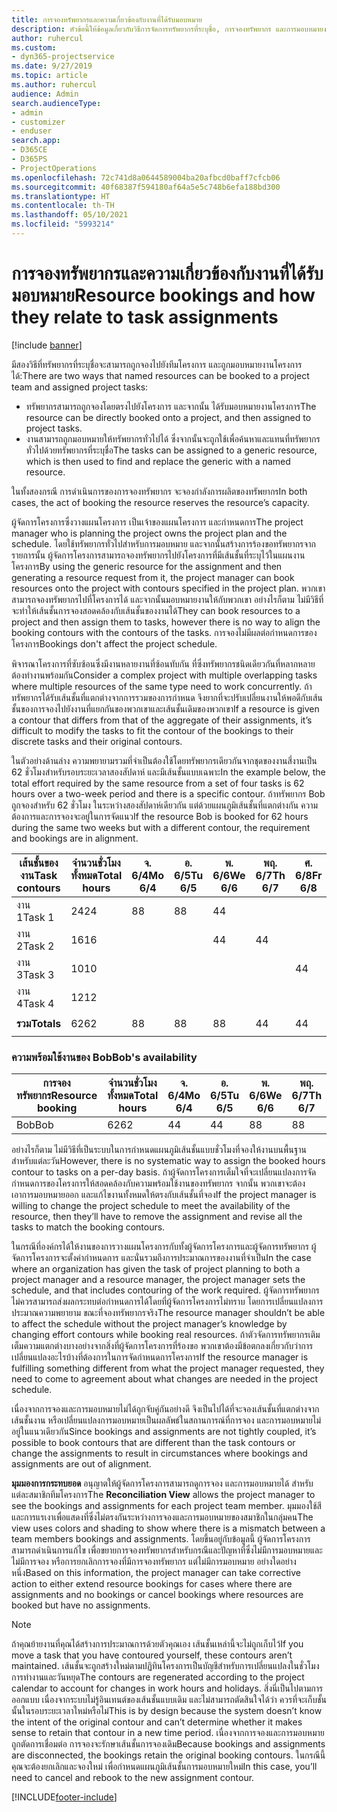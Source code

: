```yaml
---
title: การจองทรัพยากรและความเกี่ยวข้องกับงานที่ได้รับมอบหมาย
description: หัวข้อนี้ให้ข้อมูลเกี่ยวกับวิธีการจัดการทรัพยากรที่ระบุชื่อ, การจองทรัพยากร และการมอบหมายงาน และความเกี่ยวข้องกัน
author: ruhercul
ms.custom:
- dyn365-projectservice
ms.date: 9/27/2019
ms.topic: article
ms.author: ruhercul
audience: Admin
search.audienceType:
- admin
- customizer
- enduser
search.app:
- D365CE
- D365PS
- ProjectOperations
ms.openlocfilehash: 72c741d8a0644589004ba20afbcd0baff7cfcb06
ms.sourcegitcommit: 40f68387f594180af64a5e5c748b6efa188bd300
ms.translationtype: HT
ms.contentlocale: th-TH
ms.lasthandoff: 05/10/2021
ms.locfileid: "5993214"
---
```

# <a name="resource-bookings-and-how-they-relate-to-task-assignments"></a><span data-ttu-id="1892d-103">การจองทรัพยากรและความเกี่ยวข้องกับงานที่ได้รับมอบหมาย</span><span class="sxs-lookup"><span data-stu-id="1892d-103">Resource bookings and how they relate to task assignments</span></span>

[!include [banner](../includes/psa-now-project-operations.md)]

<span data-ttu-id="1892d-104">มีสองวิธีที่ทรัพยากรที่ระบุชื่อจะสามารถถูกจองไปยังทีมโครงการ และถูกมอบหมายงานโครงการได้:</span><span class="sxs-lookup"><span data-stu-id="1892d-104">There are two ways that named resources can be booked to a project team and assigned project tasks:</span></span>

- <span data-ttu-id="1892d-105">ทรัพยากรสามารถถูกจองโดยตรงไปยังโครงการ และจากนั้น ได้รับมอบหมายงานโครงการ</span><span class="sxs-lookup"><span data-stu-id="1892d-105">The resource can be directly booked onto a project, and then assigned to project tasks.</span></span>
- <span data-ttu-id="1892d-106">งานสามารถถูกมอบหมายให้ทรัพยากรทั่วไปได้ ซึ่งจากนั้นจะถูกใช้เพื่อค้นหาและแทนที่ทรัพยากรทั่วไปด้วยทรัพยากรที่ระบุชื่อ</span><span class="sxs-lookup"><span data-stu-id="1892d-106">The tasks can be assigned to a generic resource, which is then used to find and replace the generic with a named resource.</span></span> 

<span data-ttu-id="1892d-107">ในทั้งสองกรณี การดำเนินการของการจองทรัพยากร จะจองกำลังการผลิตของทรัพยากร</span><span class="sxs-lookup"><span data-stu-id="1892d-107">In both cases, the act of booking the resource reserves the resource’s capacity.</span></span>

<span data-ttu-id="1892d-108">ผู้จัดการโครงการซึ่งวางแผนโครงการ เป็นเจ้าของแผนโครงการ และกำหนดการ</span><span class="sxs-lookup"><span data-stu-id="1892d-108">The project manager who is planning the project owns the project plan and the schedule.</span></span> <span data-ttu-id="1892d-109">โดยใช้ทรัพยากรทั่วไปสำหรับการมอบหมาย และจากนั้นสร้างการร้องขอทรัพยากรจากรายการนั้น ผู้จัดการโครงการสามารถจองทรัพยากรไปยังโครงการที่มีเส้นชั้นที่ระบุไว้ในแผนงานโครงการ</span><span class="sxs-lookup"><span data-stu-id="1892d-109">By using the generic resource for the assignment and then generating a resource request from it, the project manager can book resources onto the project with contours specified in the project plan.</span></span> <span data-ttu-id="1892d-110">พวกเขาสามารถจองทรัพยากรไปที่โครงการได้ และจากนั้นมอบหมายงานให้กับพวกเขา อย่างไรก็ตาม ไม่มีวิธีที่จะทำให้เส้นชั้นการจองสอดคล้องกับเส้นชั้นของงานได้</span><span class="sxs-lookup"><span data-stu-id="1892d-110">They can book resources to a project and then assign them to tasks, however there is no way to align the booking contours with the contours of the tasks.</span></span> <span data-ttu-id="1892d-111">การจองไม่มีผลต่อกำหนดการของโครงการ</span><span class="sxs-lookup"><span data-stu-id="1892d-111">Bookings don't affect the project schedule.</span></span>

<span data-ttu-id="1892d-112">พิจารณาโครงการที่ซับซ้อนซึ่งมีงานหลายงานที่ซ้อนทับกัน ที่ซึ่งทรัพยากรชนิดเดียวกันที่หลากหลายต้องทำงานพร้อมกัน</span><span class="sxs-lookup"><span data-stu-id="1892d-112">Consider a complex project with multiple overlapping tasks where multiple resources of the same type need to work concurrently.</span></span> <span data-ttu-id="1892d-113">ถ้าทรัพยากรได้รับเส้นชั้นที่แตกต่างจากการรวมของการกำหนด จึงยากที่จะปรับเปลี่ยนงานให้พอดีกับเส้นชั้นของการจองไปยังงานที่แยกกันของพวกเขาและเส้นชั้นเดิมของพวกเขา</span><span class="sxs-lookup"><span data-stu-id="1892d-113">If a resource is given a contour that differs from that of the aggregate of their assignments, it’s difficult to modify the tasks to fit the contour of the bookings to their discrete tasks and their original contours.</span></span>

<span data-ttu-id="1892d-114">ในตัวอย่างด้านล่าง ความพยายามรวมที่จำเป็นต้องใช้โดยทรัพยากรเดียวกันจากชุดของงานสี่งานเป็น 62 ชั่วโมงสำหรับรอบระยะเวลาสองสัปดาห์ และมีเส้นชั้นแบบเฉพาะ</span><span class="sxs-lookup"><span data-stu-id="1892d-114">In the example below, the total effort required by the same resource from a set of four tasks is 62 hours over a two-week period and there is a specific contour.</span></span> <span data-ttu-id="1892d-115">ถ้าทรัพยากร Bob ถูกจองสำหรับ 62 ชั่วโมง ในระหว่างสองสัปดาห์เดียวกัน แต่ด้วยแผนภูมิเส้นชั้นที่แตกต่างกัน ความต้องการและการจองจะอยู่ในการจัดแนว</span><span class="sxs-lookup"><span data-stu-id="1892d-115">If the resource Bob is booked for 62 hours during the same two weeks but with a different contour, the requirement and bookings are in alignment.</span></span>

| <span data-ttu-id="1892d-116">**เส้นชั้นของงาน**</span><span class="sxs-lookup"><span data-stu-id="1892d-116">**Task contours**</span></span>    | <span data-ttu-id="1892d-117">**จำนวนชั่วโมงทั้งหมด**</span><span class="sxs-lookup"><span data-stu-id="1892d-117">**Total hours**</span></span> | <span data-ttu-id="1892d-118">จ. 6/4</span><span class="sxs-lookup"><span data-stu-id="1892d-118">Mo 6/4</span></span> | <span data-ttu-id="1892d-119">อ. 6/5</span><span class="sxs-lookup"><span data-stu-id="1892d-119">Tu 6/5</span></span> | <span data-ttu-id="1892d-120">พ. 6/6</span><span class="sxs-lookup"><span data-stu-id="1892d-120">We 6/6</span></span> | <span data-ttu-id="1892d-121">พฤ. 6/7</span><span class="sxs-lookup"><span data-stu-id="1892d-121">Th 6/7</span></span> | <span data-ttu-id="1892d-122">ศ. 6/8</span><span class="sxs-lookup"><span data-stu-id="1892d-122">Fr 6/8</span></span> | <span data-ttu-id="1892d-123">ส. 6/9</span><span class="sxs-lookup"><span data-stu-id="1892d-123">Sa 6/9</span></span> | <span data-ttu-id="1892d-124">อา. 6/10</span><span class="sxs-lookup"><span data-stu-id="1892d-124">Su 6/10</span></span> | <span data-ttu-id="1892d-125">จ. 6/11</span><span class="sxs-lookup"><span data-stu-id="1892d-125">Mo 6/11</span></span> | <span data-ttu-id="1892d-126">อ. 6/12</span><span class="sxs-lookup"><span data-stu-id="1892d-126">Tu 6/12</span></span> | <span data-ttu-id="1892d-127">พ. 6/13</span><span class="sxs-lookup"><span data-stu-id="1892d-127">We 6/13</span></span> | <span data-ttu-id="1892d-128">พฤ. 6/14</span><span class="sxs-lookup"><span data-stu-id="1892d-128">Th 6/14</span></span> | <span data-ttu-id="1892d-129">ศ. 6/15</span><span class="sxs-lookup"><span data-stu-id="1892d-129">Fr 6/15</span></span> |
|----------------------|-----------------|--------|--------|--------|--------|--------|--------|---------|---------|---------|---------|---------|---------|
| <span data-ttu-id="1892d-130">งาน 1</span><span class="sxs-lookup"><span data-stu-id="1892d-130">Task 1</span></span>               | <span data-ttu-id="1892d-131">24</span><span class="sxs-lookup"><span data-stu-id="1892d-131">24</span></span>              | <span data-ttu-id="1892d-132">8</span><span class="sxs-lookup"><span data-stu-id="1892d-132">8</span></span>      | <span data-ttu-id="1892d-133">8</span><span class="sxs-lookup"><span data-stu-id="1892d-133">8</span></span>      | <span data-ttu-id="1892d-134">4</span><span class="sxs-lookup"><span data-stu-id="1892d-134">4</span></span>      |        |        |        |         |         |         | <span data-ttu-id="1892d-135">4</span><span class="sxs-lookup"><span data-stu-id="1892d-135">4</span></span>       |         |         |
| <span data-ttu-id="1892d-136">งาน 2</span><span class="sxs-lookup"><span data-stu-id="1892d-136">Task 2</span></span>               | <span data-ttu-id="1892d-137">16</span><span class="sxs-lookup"><span data-stu-id="1892d-137">16</span></span>              |        |        | <span data-ttu-id="1892d-138">4</span><span class="sxs-lookup"><span data-stu-id="1892d-138">4</span></span>      | <span data-ttu-id="1892d-139">4</span><span class="sxs-lookup"><span data-stu-id="1892d-139">4</span></span>      |        |        |         | <span data-ttu-id="1892d-140">8</span><span class="sxs-lookup"><span data-stu-id="1892d-140">8</span></span>       |         |         |         |         |
| <span data-ttu-id="1892d-141">งาน 3</span><span class="sxs-lookup"><span data-stu-id="1892d-141">Task 3</span></span>               | <span data-ttu-id="1892d-142">10</span><span class="sxs-lookup"><span data-stu-id="1892d-142">10</span></span>              |        |        |        |        | <span data-ttu-id="1892d-143">4</span><span class="sxs-lookup"><span data-stu-id="1892d-143">4</span></span>      |        |         |         | <span data-ttu-id="1892d-144">4</span><span class="sxs-lookup"><span data-stu-id="1892d-144">4</span></span>       |         | <span data-ttu-id="1892d-145">2</span><span class="sxs-lookup"><span data-stu-id="1892d-145">2</span></span>       |         |
| <span data-ttu-id="1892d-146">งาน 4</span><span class="sxs-lookup"><span data-stu-id="1892d-146">Task 4</span></span>               | <span data-ttu-id="1892d-147">12</span><span class="sxs-lookup"><span data-stu-id="1892d-147">12</span></span>              |        |        |        |        |        |        |         |         |         | <span data-ttu-id="1892d-148">4</span><span class="sxs-lookup"><span data-stu-id="1892d-148">4</span></span>       |         | <span data-ttu-id="1892d-149">8</span><span class="sxs-lookup"><span data-stu-id="1892d-149">8</span></span>       |
|                      |                 |        |        |        |        |        |        |         |         |         |         |         |         |
| <span data-ttu-id="1892d-150">**รวม**</span><span class="sxs-lookup"><span data-stu-id="1892d-150">**Totals**</span></span>           | <span data-ttu-id="1892d-151">62</span><span class="sxs-lookup"><span data-stu-id="1892d-151">62</span></span>              | <span data-ttu-id="1892d-152">8</span><span class="sxs-lookup"><span data-stu-id="1892d-152">8</span></span>      | <span data-ttu-id="1892d-153">8</span><span class="sxs-lookup"><span data-stu-id="1892d-153">8</span></span>      | <span data-ttu-id="1892d-154">8</span><span class="sxs-lookup"><span data-stu-id="1892d-154">8</span></span>      | <span data-ttu-id="1892d-155">4</span><span class="sxs-lookup"><span data-stu-id="1892d-155">4</span></span>      | <span data-ttu-id="1892d-156">4</span><span class="sxs-lookup"><span data-stu-id="1892d-156">4</span></span>      |        |         | <span data-ttu-id="1892d-157">8</span><span class="sxs-lookup"><span data-stu-id="1892d-157">8</span></span>       | <span data-ttu-id="1892d-158">4</span><span class="sxs-lookup"><span data-stu-id="1892d-158">4</span></span>       | <span data-ttu-id="1892d-159">8</span><span class="sxs-lookup"><span data-stu-id="1892d-159">8</span></span>       | <span data-ttu-id="1892d-160">2</span><span class="sxs-lookup"><span data-stu-id="1892d-160">2</span></span>       | <span data-ttu-id="1892d-161">8</span><span class="sxs-lookup"><span data-stu-id="1892d-161">8</span></span>       |
|                      |                 |        |        |        |        |        |        |         |         |         |         |

### <a name="bobs-availability"></a><span data-ttu-id="1892d-162">ความพร้อมใช้งานของ Bob</span><span class="sxs-lookup"><span data-stu-id="1892d-162">Bob's availability</span></span>
| <span data-ttu-id="1892d-163">**การจองทรัพยากร**</span><span class="sxs-lookup"><span data-stu-id="1892d-163">**Resource   booking**</span></span> | <span data-ttu-id="1892d-164">**จำนวนชั่วโมงทั้งหมด**</span><span class="sxs-lookup"><span data-stu-id="1892d-164">**Total hours**</span></span> | <span data-ttu-id="1892d-165">จ. 6/4</span><span class="sxs-lookup"><span data-stu-id="1892d-165">Mo 6/4</span></span> | <span data-ttu-id="1892d-166">อ. 6/5</span><span class="sxs-lookup"><span data-stu-id="1892d-166">Tu 6/5</span></span> | <span data-ttu-id="1892d-167">พ. 6/6</span><span class="sxs-lookup"><span data-stu-id="1892d-167">We 6/6</span></span> | <span data-ttu-id="1892d-168">พฤ. 6/7</span><span class="sxs-lookup"><span data-stu-id="1892d-168">Th 6/7</span></span> | <span data-ttu-id="1892d-169">ศ. 6/8</span><span class="sxs-lookup"><span data-stu-id="1892d-169">Fr 6/8</span></span> | <span data-ttu-id="1892d-170">ส. 6/9</span><span class="sxs-lookup"><span data-stu-id="1892d-170">Sa 6/9</span></span> | <span data-ttu-id="1892d-171">อา. 6/10</span><span class="sxs-lookup"><span data-stu-id="1892d-171">Su 6/10</span></span> | <span data-ttu-id="1892d-172">จ. 6/11</span><span class="sxs-lookup"><span data-stu-id="1892d-172">Mo 6/11</span></span> | <span data-ttu-id="1892d-173">อ. 6/12</span><span class="sxs-lookup"><span data-stu-id="1892d-173">Tu 6/12</span></span> | <span data-ttu-id="1892d-174">พ. 6/13</span><span class="sxs-lookup"><span data-stu-id="1892d-174">We 6/13</span></span> | <span data-ttu-id="1892d-175">พฤ. 6/14</span><span class="sxs-lookup"><span data-stu-id="1892d-175">Th 6/14</span></span> | <span data-ttu-id="1892d-176">ศ. 6/15</span><span class="sxs-lookup"><span data-stu-id="1892d-176">Fr 6/15</span></span> |
|------------------------|-----------------|--------|--------|--------|--------|--------|--------|---------|---------|---------|---------|---------|---------|
| <span data-ttu-id="1892d-177">Bob</span><span class="sxs-lookup"><span data-stu-id="1892d-177">Bob</span></span>                    | <span data-ttu-id="1892d-178">62</span><span class="sxs-lookup"><span data-stu-id="1892d-178">62</span></span>              | <span data-ttu-id="1892d-179">4</span><span class="sxs-lookup"><span data-stu-id="1892d-179">4</span></span>      | <span data-ttu-id="1892d-180">4</span><span class="sxs-lookup"><span data-stu-id="1892d-180">4</span></span>      | <span data-ttu-id="1892d-181">8</span><span class="sxs-lookup"><span data-stu-id="1892d-181">8</span></span>      | <span data-ttu-id="1892d-182">8</span><span class="sxs-lookup"><span data-stu-id="1892d-182">8</span></span>      | <span data-ttu-id="1892d-183">8</span><span class="sxs-lookup"><span data-stu-id="1892d-183">8</span></span>      |        |         | <span data-ttu-id="1892d-184">4</span><span class="sxs-lookup"><span data-stu-id="1892d-184">4</span></span>       | <span data-ttu-id="1892d-185">4</span><span class="sxs-lookup"><span data-stu-id="1892d-185">4</span></span>       | <span data-ttu-id="1892d-186">8</span><span class="sxs-lookup"><span data-stu-id="1892d-186">8</span></span>       | <span data-ttu-id="1892d-187">8</span><span class="sxs-lookup"><span data-stu-id="1892d-187">8</span></span>       | <span data-ttu-id="1892d-188">6</span><span class="sxs-lookup"><span data-stu-id="1892d-188">6</span></span>       |

<span data-ttu-id="1892d-189">อย่างไรก็ตาม ไม่มีวิธีที่เป็นระบบในการกำหนดแผนภูมิเส้นชั้นแบบชั่วโมงที่จองให้งานบนพื้นฐานสำหรับแต่ละวัน</span><span class="sxs-lookup"><span data-stu-id="1892d-189">However, there is no systematic way to assign the booked hours contour to tasks on a per-day basis.</span></span> <span data-ttu-id="1892d-190">ถ้าผู้จัดการโครงการเต็มใจที่จะเปลี่ยนแปลงการจัดกำหนดการของโครงการให้สอดคล้องกับความพร้อมใช้งานของทรัพยากร จากนั้น พวกเขาจะต้องเอาการมอบหมายออก และแก้ไขงานทั้งหมดให้ตรงกับเส้นชั้นที่จอง</span><span class="sxs-lookup"><span data-stu-id="1892d-190">If the project manager is willing to change the project schedule to meet the availability of the resource, then they’ll have to remove the assignment and revise all the tasks to match the booking contours.</span></span>

<span data-ttu-id="1892d-191">ในกรณีที่องค์กรได้ให้งานของการวางแผนโครงการกับทั้งผู้จัดการโครงการและผู้จัดการทรัพยากร ผู้จัดการโครงการจะตั้งค่ากำหนดการ และนั่นรวมถึงการประมาณการของงานที่จำเป็น</span><span class="sxs-lookup"><span data-stu-id="1892d-191">In the case where an organization has given the task of project planning to both a project manager and a resource manager, the project manager sets the schedule, and that includes contouring of the work required.</span></span> <span data-ttu-id="1892d-192">ผู้จัดการทรัพยากรไม่ควรสามารถส่งผลกระทบต่อกำหนดการได้โดยที่ผู้จัดการโครงการไม่ทราบ โดยการเปลี่ยนแปลงการประมาณความพยายาม ขณะที่จองทรัพยากรจริง</span><span class="sxs-lookup"><span data-stu-id="1892d-192">The resource manager shouldn’t be able to affect the schedule without the project manager’s knowledge by changing effort contours while booking real resources.</span></span> <span data-ttu-id="1892d-193">ถ้าตัวจัดการทรัพยากรเติมเต็มความแตกต่างบางอย่างจากสิ่งที่ผู้จัดการโครงการที่ร้องขอ พวกเขาต้องมีข้อตกลงเกี่ยวกับว่าการเปลี่ยนแปลงอะไรบ้างที่ต้องการในการจัดกำหนดการโครงการ</span><span class="sxs-lookup"><span data-stu-id="1892d-193">If the resource manager is fulfilling something different from what the project manager requested, they need to come to agreement about what changes are needed in the project schedule.</span></span>

<span data-ttu-id="1892d-194">เนื่องจากการจองและการมอบหมายไม่ได้ถูกจับคู่กันอย่างดี จึงเป็นไปได้ที่จะจองเส้นชั้นที่แตกต่างจากเส้นชั้นงาน หรือเปลี่ยนแปลงการมอบหมายเป็นผลลัพธ์ในสถานการณ์ที่การจอง และการมอบหมายไม่อยู่ในแนวเดียวกัน</span><span class="sxs-lookup"><span data-stu-id="1892d-194">Since bookings and assignments are not tightly coupled, it’s possible to book contours that are different than the task contours or change the assignments to result in circumstances where bookings and assignments are out of alignment.</span></span>

<span data-ttu-id="1892d-195">**มุมมองการกระทบยอด** อนุญาตให้ผู้จัดการโครงการสามารถดูการจอง และการมอบหมายได้ สำหรับแต่ละสมาชิกทีมโครงการ</span><span class="sxs-lookup"><span data-stu-id="1892d-195">The **Reconciliation View** allows the project manager to see the bookings and assignments for each project team member.</span></span> <span data-ttu-id="1892d-196">มุมมองใช้สีและการแรเงาเพื่อแสดงที่ซึ่งไม่ตรงกันระหว่างการจองและการมอบหมายของสมาชิกในกลุ่มคน</span><span class="sxs-lookup"><span data-stu-id="1892d-196">The view uses colors and shading to show where there is a mismatch between a team members bookings and assignments.</span></span> <span data-ttu-id="1892d-197">โดยขึ้นอยู่กับข้อมูลนี้ ผู้จัดการโครงการสามารถดำเนินการแก้ไข เพื่อขยายการจองทรัพยากรสำหรับกรณีและปัญหาที่ซึ่งไม่มีการมอบหมายและไม่มีการจอง หรือการยกเลิกการจองที่มีการจองทรัพยากร แต่ไม่มีการมอบหมาย อย่างใดอย่างหนึ่ง</span><span class="sxs-lookup"><span data-stu-id="1892d-197">Based on this information, the project manager can take corrective action to either extend resource bookings for cases where there are assignments and no bookings or cancel bookings where resources are booked but have no assignments.</span></span>

> [!NOTE]
> <span data-ttu-id="1892d-198">ถ้าคุณย้ายงานที่คุณได้สร้างการประมาณการด้วยตัวคุณเอง เส้นชั้นเหล่านี้จะไม่ถูกเก็บไว้</span><span class="sxs-lookup"><span data-stu-id="1892d-198">If you move a task that you have contoured yourself, these contours aren’t maintained.</span></span> <span data-ttu-id="1892d-199">เส้นชั้นจะถูกสร้างใหม่ตามปฏิทินโครงการเป็นบัญชีสำหรับการเปลี่ยนแปลงในชั่วโมงการทำงานและวันหยุด</span><span class="sxs-lookup"><span data-stu-id="1892d-199">The contours are regenerated according to the project calendar to account for changes in work hours and holidays.</span></span> <span data-ttu-id="1892d-200">สิ่งนี่เป็นไปตามการออกแบบ เนื่องจากระบบไม่รู้อินเทนต์ของเส้นชั้นแบบเดิม และไม่สามารถตัดสินใจได้ว่า ควรที่จะเก็บชั้นนั้นในรอบระยะเวลาใหม่หรือไม่</span><span class="sxs-lookup"><span data-stu-id="1892d-200">This is by design because the system doesn’t know the intent of the original contour and can’t determine whether it makes sense to retain that contour in a new time period.</span></span> <span data-ttu-id="1892d-201">เนื่องจากการจองและการมอบหมายถูกตัดการเชื่อมต่อ การจองจะรักษาเส้นชั้นการจองเดิม</span><span class="sxs-lookup"><span data-stu-id="1892d-201">Because bookings and assignments are disconnected, the bookings retain the original booking contours.</span></span> <span data-ttu-id="1892d-202">ในกรณีนี้ คุณจะต้องยกเลิกและจองใหม่ เพื่อกำหนดแผนภูมิเส้นชั้นการมอบหมายใหม่</span><span class="sxs-lookup"><span data-stu-id="1892d-202">In this case, you’ll need to cancel and rebook to the new assignment contour.</span></span>



[!INCLUDE[footer-include](../includes/footer-banner.md)]